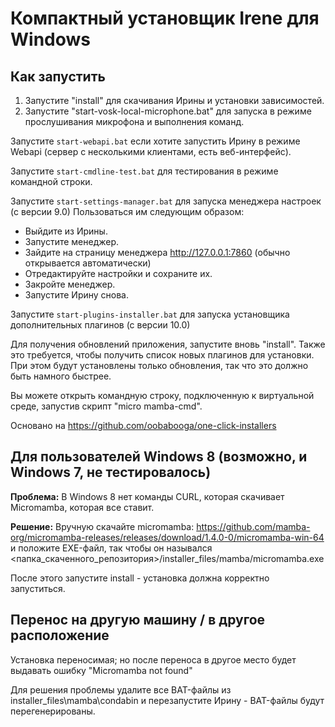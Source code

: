 # Компактный установщик Irene для Windows

## Как запустить

1. Запустите "install" для скачивания Ирины и установки зависимостей. 
2. Запустите "start-vosk-local-microphone.bat" для запуска в режиме прослушивания микрофона и выполнения команд.

Запустите `start-webapi.bat` если хотите запустить Ирину в режиме Webapi (сервер с несколькими клиентами, есть веб-интерфейс).

Запустите `start-cmdline-test.bat` для тестирования в режиме командной строки.

Запустите `start-settings-manager.bat` для запуска менеджера настроек (с версии 9.0)
Пользоваться им следующим образом:
- Выйдите из Ирины.
- Запустите менеджер.
- Зайдите на страницу менеджера http://127.0.0.1:7860 (обычно открывается автоматически)
- Отредактируйте настройки и сохраните их.
- Закройте менеджер.
- Запустите Ирину снова.

Запустите `start-plugins-installer.bat` для запуска установщика дополнительных плагинов (с версии 10.0)

Для получения обновлений приложения, запустите вновь "install". Также это требуется, чтобы получить список новых плагинов для установки.
При этом будут установлены только обновления, так что это должно быть намного быстрее.

Вы можете открыть командную строку, подключенную к виртуальной среде, запустив скрипт "micro mamba-cmd".

Основано на https://github.com/oobabooga/one-click-installers

## Для пользователей Windows 8 (возможно, и Windows 7, не тестировалось)

**Проблема:** В Windows 8 нет команды CURL, которая скачивает Micromamba, которая все ставит.

**Решение:** Вручную скачайте micromamba: https://github.com/mamba-org/micromamba-releases/releases/download/1.4.0-0/micromamba-win-64
и положите EXE-файл, так чтобы он назывался <папка_скаченного_репозитория>/installer_files/mamba/micromamba.exe 

После этого запустите install - установка должна корректно запуститься.

## Перенос на другую машину / в другое расположение

Установка переносимая; но после переноса в другое место будет выдавать ошибку "Micromamba not found"

Для решения проблемы удалите все BAT-файлы из installer_files\mamba\condabin и перезапустите Ирину - 
BAT-файлы будут перегенерированы.

